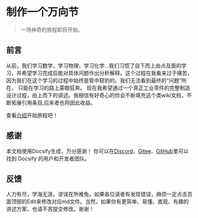 
# 制作一个万向节

> 一场神奇的旅程即将开始。

## 前言

从前，我们学习数学，学习物理，学习化学...我们习惯了自下而上由点及面的学习，并希望学习完成后能对具体问题作出分析解释。这个过程在我看来过于痛苦，因为我们在这个学习的过程中始终是管中窥豹的。我们无法看到最终的“问题”所在， 只能在学习的路上蒙眼狂奔。
现在我希望通过一个真正工业零件的完整制造设计过程，由上而下的讲述。我相信有好奇心的你会不断填充这个类wiki文档，不断拓展引用条目,后来者也将因此收益。

查看[介绍](quickstart.md)开始旅程吧！

## 感谢

本文档使用Docsify生成，万分感谢！
你可以在[Discord](https://discord.gg/3NwKFyR)、[Gitee](https://gitee.com/docsifyjs/docsify)、[GitHub](https://github.com/docsifyjs/docsify)里可以找到 Docsify 的用户和开发者团队。

## 反馈

人力有尽，学海无涯，谬误在所难免。如果各位读者有发现错误，麻烦一定点击页面顶部的Edit来修改对应md文件。当然，如果你有更简单、易懂、直观、有趣的讲述方案，也请不吝提交修改。谢谢！
